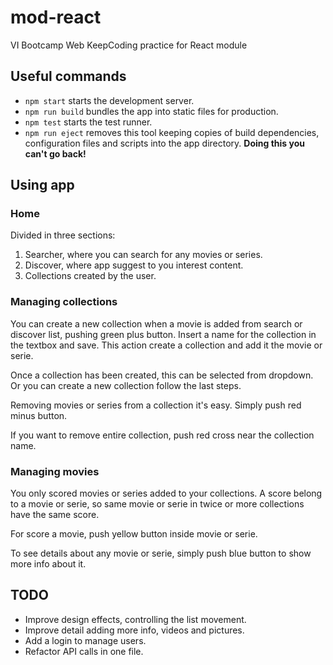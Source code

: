 # mod-react

VI Bootcamp Web KeepCoding practice for React module

## Useful commands

* `npm start` starts the development server.
* `npm run build` bundles the app into static files for production.
* `npm test` starts the test runner.
* `npm run eject` removes this tool keeping copies of build dependencies, configuration files and scripts into the app directory. **Doing this you can't go back!**

## Using app

### Home

Divided in three sections:

1. Searcher, where you can search for any movies or series.
2. Discover, where app suggest to you interest content.
3. Collections created by the user.

### Managing collections

You can create a new collection when a movie is added from search or discover list, pushing green plus button. Insert a name for the collection in the textbox and save. This action create a collection and add it the movie or serie.

Once a collection has been created, this can be selected from dropdown. Or you can create a new collection follow the last steps.

Removing movies or series from a collection it's easy. Simply push red minus button.

If you want to remove entire collection, push red cross near the collection name.

### Managing movies

You only scored movies or series added to your collections. A score belong to a movie or serie, so same movie or serie in twice or more collections have the same score.

For score a movie, push yellow button inside movie or serie.

To see details about any movie or serie, simply push blue button to show more info about it.


## TODO

* Improve design effects, controlling the list movement.
* Improve detail adding more info, videos and pictures.
* Add a login to manage users.
* Refactor API calls in one file.
